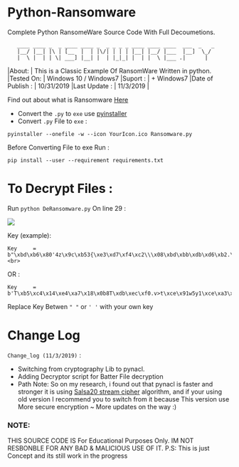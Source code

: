 # Python-Ransomware

Complete Python RansomeWare Source Code With Full Decoumetions.

~~~
   ____ ____ _  _ ____ ____ _  _ _ _ _ ____ ____ ____  ___  _   _ 
   |__/ |__| |\ | [__  |  | |\/| | | | |__| |__/ |___  |__]  \_/  
   |  \ |  | | \| ___] |__| |  | |_|_| |  | |  \ |___ .|      |   
~~~

|About: | This is a Classic Example Of RansomWare Written in python.
|Tested On:  | Windows 10 / Windows7
|Suport :  | + Windows7
|Date of Publish :  | 10/31/2019
|Last Update :  | 11/3/2019 |

Find out about what is Ransomware [Here](https://en.wikipedia.org/wiki/Ransomware)

- Convert the `.py` to `exe` use [pyinstaller](https://www.pyinstaller.org)
- Convert `.py` File to `exe` : 

`pyinstaller --onefile -w --icon YourIcon.ico Ransomware.py`

Before Converting File to exe Run : 

`pip install --user --requirement requirements.txt`

# To Decrypt Files :

Run `python DeRansomware.py` On line 29 :

![](R7.png)

Key (example):

~~~
Key     = b"\xbd\xb6\x80'4z\x9c\xb53{\xe3\xd7\xf4\xc2\\\x08\xbd\xbb\xdb\xd6\xb2.\xfa\xe1o\x1f\xcd\x80AM\xd5>"<br>
~~~

OR :

~~~
Key     = b'T\xb5\xc4\x14\xe4\xa7\x18\x0b8T\xdb\xec\xf0.v>t\xce\x91w5y1\xce\xa3\x1a;J<SKD'<br>
~~~

Replace Key Betwen `" "` or `' '` with your own key

# Change Log

`Change_log (11/3/2019)` :

- Switching from cryptography Lib to pynacl.
- Adding Decryptor script for Batter File decryption
- Path Note: So on my research, i found out that pynacl is faster and stronger it is using <a href="https://en.wikipedia.org/wiki/Salsa20">Salsa20 stream cipher</a>
algorithm, and if your using old version I recommend  you to switch from it because This version use More secure encryption ~ More updates on the way :)

### NOTE:

THIS SOURCE CODE IS For Educational Purposes Only.
IM NOT RESBONBLE FOR ANY BAD & MALICIOUS USE OF IT.
P.S: This is just Concept and its still work in the progress
